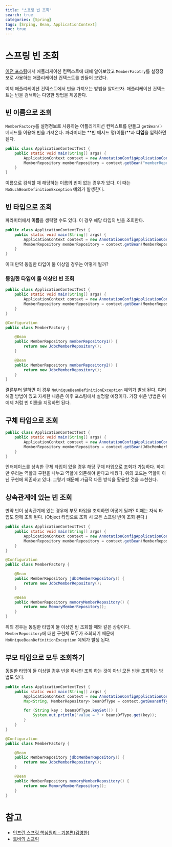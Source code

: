 ```yaml
---
title: "스프링 빈 조회"
search: true
categories: [Spring]
tags: [Srping, Bean, ApplicationContext]
toc: true
---
```




# 스프링 빈 조회

[이전 포스팅]({{site.url}}/posts/spring-06)에서 애플리케이션 컨텍스트에 대해 알아보았고 `MemberFacotry`를 설정정보로 사용하는 애플리케이션 컨텍스트를 만들어 보았다.

이제 애플리케이션 컨텍스트에서 빈을 가져오는 방법을 알아보자. 애플리케이션 컨텍스트는 빈을 검색하는 다양한 방법을 제공한다.

## 빈 이름으로 조회
`MemberFactory`를 설정정보로 사용하는 어플리케이션 컨텍스트를 만들고 `getBean()` 메서드를 이용해 빈을 가져온다. 파라미터는 **빈 메서드 명(이름)**과 **타입**을 입력하면 된다.
```java
public class ApplicationContextTest {
    public static void main(String[] args) {
        ApplicationContext context = new AnnotationConfigApplicationContext(MemberFactory.class);
        MemberRepository memberRepository = context.getBean("memberRepository", MemberRepository.class);
    }
}
```
이름으로 검색할 때 해당하는 이름의 빈이 없는 경우가 있다. 이 때는 `NoSuchBeanDefinitionException` 예외가 발생한다.

## 빈 타입으로 조회
파라미터에서 **이름**을 생략할 수도 있다. 이 경우 해당 타입의 빈을 조회한다.

```java
public class ApplicationContextTest {
    public static void main(String[] args) {
        ApplicationContext context = new AnnotationConfigApplicationContext(MemberFactory.class);
        MemberRepository memberRepository = context.getBean(MemberRepository.class);
    }
}
```
이때 만약 동일한 타입이 둘 이상일 경우는 어떻게 될까?

### 동일한 타입이 둘 이상인 빈 조회
```java
public class ApplicationContextTest {
    public static void main(String[] args) {
        ApplicationContext context = new AnnotationConfigApplicationContext(MemberFactory.class);
        MemberRepository memberRepository = context.getBean(MemberRepository.class);
    }
}

@Configuration
public class MemberFactory {

    @Bean
    public MemberRepository memberRepository1() {
        return new JdbcMemberRepository();
    }

    @Bean
    public MemberRepository memberRepository2() {
        return new JdbcMemberRepository();
    }
}
```
결론부터 말하면 이 경우 `NoUniqueBeanDefinitionException` 예외가 발생 된다. 여러 해결 방법이 있고
자세한 내용은 이후 포스팅에서 설명할 예정이다. 가장 쉬운 방법은 위 예제 처럼 빈 이름을 지정하면 된다.

## 구체 타입으로 조회
```java
public class ApplicationContextTest {
    public static void main(String[] args) {
        ApplicationContext context = new AnnotationConfigApplicationContext(MemberFactory.class);
        MemberRepository memberRepository = context.getBean(JdbcMemberRepository.class);
    }
}
```
인터페이스를 상속한 구체 타입이 있을 경우 해당 구체 타입으로 조회가 가능하다. 하지만 우리는 역할과 구현을 나누고 역할에 의존해야 한다고 배웠다.
위의 코드는 역할이 아닌 구현에 의존하고 있다. 그렇기 때문에 가급적 다른 방식을 활용할 것을 추천한다.

## 상속관계에 있는 빈 조회
만약 빈이 상속관계에 있는 경우에 부모 타입을 조회하면 어떻게 될까? 이때는 자식 타입도 함께 조회 된다.
(Object 타입으로 조회 시 모든 스프링 빈이 조회 된다.)

```java
public class ApplicationContextTest {
    public static void main(String[] args) {
        ApplicationContext context = new AnnotationConfigApplicationContext(MemberFactory.class);
        MemberRepository memberRepository = context.getBean(MemberRepository.class);
    }
}

@Configuration
public class MemberFactory {

    @Bean
    public MemberRepository jdbcMemberRepository() {
        return new JdbcMemberRepository();
    }

    @Bean
    public MemberRepository memoryMemberRepository() {
        return new MemoryMemberRepository();
    }
}
```
위의 경우는 동일한 타입이 둘 이상인 빈 조회할 때와 같은 상황이다. `MemberRepository`에 대한 구현체 모두가 조회되기 때문에
`NoUniqueBeanDefinitionException` 예외가 발생 된다.

## 부모 타입으로 모두 조회하기
동일한 타입이 둘 이상일 경우 빈을 하나만 조회 하는 것이 아닌 모든 빈을 조회하는 방법도 있다.
```java
public class ApplicationContextTest {
    public static void main(String[] args) {
        ApplicationContext context = new AnnotationConfigApplicationContext(MemberFactory.class);
        Map<String, MemberRepository> beanOfType = context.getBeansOfType(MemberRepository.class);

        for (String key : beansOfType.keySet()) {
            System.out.println("value = " + beansOfType.get(key));
        }
    }
}

@Configuration
public class MemberFactory {

    @Bean
    public MemberRepository jdbcMemberRepository() {
        return new JdbcMemberRepository();
    }

    @Bean
    public MemberRepository memoryMemberRepository() {
        return new MemoryMemberRepository();
    }
}
```

# 참고

- [인프런 스프링 핵심원리 - 기본편(김영한)](https://www.inflearn.com/course/%EC%8A%A4%ED%94%84%EB%A7%81-%ED%95%B5%EC%8B%AC-%EC%9B%90%EB%A6%AC-%EA%B8%B0%EB%B3%B8%ED%8E%B8/dashboard)
- [토비의 스프링](http://www.kyobobook.co.kr/product/detailViewKor.laf?ejkGb=KOR&mallGb=KOR&barcode=9788960773417&orderClick=LAG&Kc=)
